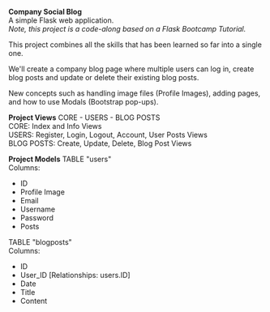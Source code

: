 **Company Social Blog** \
A simple Flask web application. \
*Note, this project is a code-along based on a Flask Bootcamp Tutorial.*
 
This project combines all the skills that has been learned so far into a single one.

We'll create a company blog page where multiple users can log in, create blog posts and update or delete their existing blog posts.

New concepts such as handling image files (Profile Images), adding pages, and how to use Modals (Bootstrap pop-ups).

**Project Views**
CORE  -  USERS  -  BLOG POSTS \
CORE: Index and Info Views \
USERS: Register, Login, Logout, Account, User Posts Views \
BLOG POSTS: Create, Update, Delete, Blog Post Views

**Project Models**
TABLE "users" \
Columns:
- ID
- Profile Image
- Email
- Username
- Password
- Posts

TABLE "blogposts" \
Columns:
- ID
- User_ID [Relationships: users.ID]
- Date
- Title
- Content
